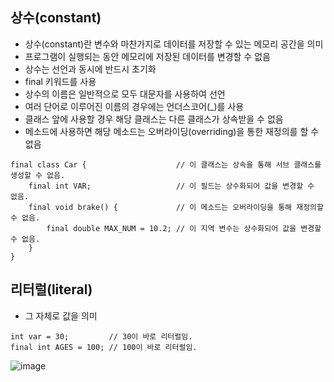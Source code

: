 ## 상수(constant)
* 상수(constant)란 변수와 마찬가지로 데이터를 저장할 수 있는 메모리 공간을 의미
* 프로그램이 실행되는 동안 메모리에 저장된 데이터를 변경할 수 없음
* 상수는 선언과 동시에 반드시 초기화
* final 키워드를 사용
* 상수의 이름은 일반적으로 모두 대문자를 사용하여 선언
* 여러 단어로 이루어진 이름의 경우에는 언더스코어(_)를 사용
* 클래스 앞에 사용할 경우 해당 클래스는 다른 클래스가 상속받을 수 없음
* 메소드에 사용하면 해당 메소드는 오버라이딩(overriding)을 통한 재정의를 할 수 없음

~~~
final class Car {                    // 이 클래스는 상속을 통해 서브 클래스를 생성할 수 없음.
    final int VAR;                   // 이 필드는 상수화되어 값을 변경할 수 없음.
    final void brake() {             // 이 메소드는 오버라이딩을 통해 재정의할 수 없음.
        final double MAX_NUM = 10.2; // 이 지역 변수는 상수화되어 값을 변경할 수 없음.
    }
}
~~~

## 리터럴(literal)
* 그 자체로 값을 의미
~~~
int var = 30;         // 30이 바로 리터럴임.
final int AGES = 100; // 100이 바로 리터럴임.
~~~
![image](https://user-images.githubusercontent.com/58898466/149708502-4fea8b01-2f40-42ca-a0ff-7fbcd63ef519.png)
